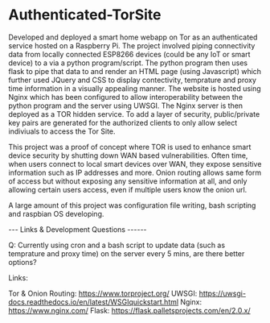 # Authenticated-TorSite

Developed and deployed a smart home webapp on Tor as an authenticated service hosted on a Raspberry Pi. The project involved piping connectivity data from locally connected ESP8266 devices (could be any IoT or smart device) to a via a python program/script. The python program then uses flask to pipe that data to and render an HTML page (using Javascript) which further used JQuery and CSS to display contectivity, temprature and proxy time information in a visually appealing manner. The website is hosted using Nginx which has been configured to allow interoperability between the python program and the server using UWSGI. The Nginx server is then deployed as a TOR hidden service. To add a layer of security, public/private key pairs are generated for the authorized clients to only allow select indiviuals to access the Tor Site. 

This project was a proof of concept where TOR is used to enhance smart device security by shutting down WAN based vulnerabilities. Often time, when users connect to local smart devices over WAN, they expose sensitive information such as IP addresses and more. Onion routing allows same form of access but without exposing any sensitive information at all, and only allowing certain users access, even if multiple users know the onion url. 

A large amount of this project was configuration file writing, bash scripting and raspbian OS developing. 

--- Links & Development Questions ------

Q: Currently using cron and a bash script to update data (such as temprature and proxy time) on the server every 5 mins, are there better options? 

Links: 

Tor & Onion Routing: https://www.torproject.org/
UWSGI: https://uwsgi-docs.readthedocs.io/en/latest/WSGIquickstart.html
Nginx: https://www.nginx.com/
Flask: https://flask.palletsprojects.com/en/2.0.x/
